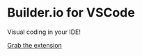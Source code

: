 # Builder.io for VSCode 

Visual coding in your IDE!

[Grab the extension](https://marketplace.visualstudio.com/items?itemName=Builder.Builder)
